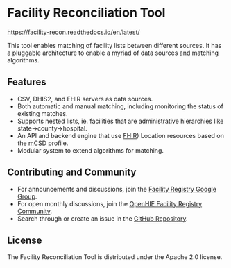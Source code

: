 # Facility Reconciliation Tool

https://facility-recon.readthedocs.io/en/latest/

This tool enables matching of facility lists between different sources. It has a pluggable architecture to enable a myriad of data sources and matching algorithms.

## Features
* CSV, DHIS2, and FHIR servers as data sources.
* Both automatic and manual matching, including monitoring the status of existing matches.
* Supports nested lists, ie. facilities that are administrative hierarchies like state->county->hospital.
* An API and backend engine that use [FHIR](https://www.hl7.org/fhir/location.html)) Location resources based on the [mCSD](http://wiki.ihe.net/index.php/Mobile_Care_Services_Discovery_(mCSD)) profile.
* Modular system to extend algorithms for matching.

## Contributing and Community
- For announcements and discussions, join the [Facility Registry Google Group](https://groups.google.com/forum/#!forum/facility-registry).
- For open monthly discussions, join the [OpenHIE Facility Registry Community](https://wiki.ohie.org/display/SUB/Facility+Registry+Community).
- Search through or create an issue in the [GitHub Repository](https://github.com/openhie/facility-recon/issues).

## License
The Facility Reconciliation Tool is distributed under the Apache 2.0 license.
